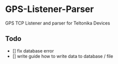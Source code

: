 # GPS-Listener-Parser
GPS TCP Listener and parser for Teltonika Devices

## Todo
- [] fix database error  
- [] write guide how to write data to database / file  
